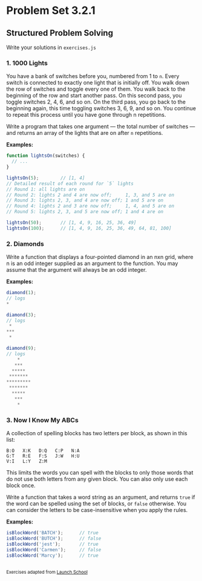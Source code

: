 # Problem Set 3.2.1
## Structured Problem Solving

Write your solutions in `exercises.js`

### 1. 1000 Lights
You have a bank of switches before you, numbered from 1 to `n`. Every switch is connected to exactly one light that is initially off. You walk down the row of switches and toggle every one of them. You walk back to the beginning of the row and start another pass. On this second pass, you toggle switches 2, 4, 6, and so on. On the third pass, you go back to the beginning again, this time toggling switches 3, 6, 9, and so on. You continue to repeat this process until you have gone through n repetitions.

Write a program that takes one argument — the total number of switches — and returns an array of the lights that are on after `n` repetitions.

**Examples:**
```javascript
function lightsOn(switches) {
  // ...
}

lightsOn(5);        // [1, 4]
// Detailed result of each round for `5` lights
// Round 1: all lights are on
// Round 2: lights 2 and 4 are now off;     1, 3, and 5 are on
// Round 3: lights 2, 3, and 4 are now off; 1 and 5 are on
// Round 4: lights 2 and 3 are now off;     1, 4, and 5 are on
// Round 5: lights 2, 3, and 5 are now off; 1 and 4 are on

lightsOn(50);       // [1, 4, 9, 16, 25, 36, 49]
lightsOn(100);      // [1, 4, 9, 16, 25, 36, 49, 64, 81, 100]
```

### 2. Diamonds
Write a function that displays a four-pointed diamond in an nxn grid, where n is an odd integer supplied as an argument to the function. You may assume that the argument will always be an odd integer.

**Examples:**
```javascript
diamond(1);
// logs
*
```

```javascript
diamond(3);
// logs
 *
***
 *
 ```

```javascript
diamond(9);
// logs
    *
   ***
  *****
 *******
*********
 *******
  *****
   ***
    *
```

### 3. Now I Know My ABCs
A collection of spelling blocks has two letters per block, as shown in this list:

```
B:O   X:K   D:Q   C:P   N:A
G:T   R:E   F:S   J:W   H:U
V:I   L:Y   Z:M
```

This limits the words you can spell with the blocks to only those words that do not use both letters from any given block. You can also only use each block once.

Write a function that takes a word string as an argument, and returns `true` if the word can be spelled using the set of blocks, or `false` otherwise. You can consider the letters to be case-insensitive when you apply the rules.

**Examples:**
```javascript
isBlockWord('BATCH');      // true
isBlockWord('BUTCH');      // false
isBlockWord('jest');       // true
isBlockWord('Carmen');     // false
isBlockWord('Marcy');      // true
```

## 
<sup>Exercises adapted from [Launch School](https://launchschool.com)</sup>
